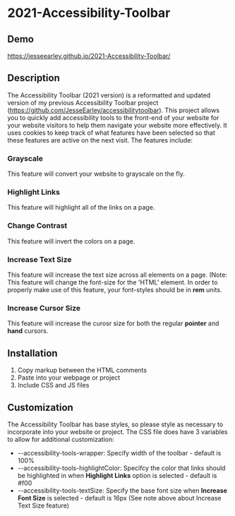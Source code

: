 # 2021-Accessibility-Toolbar

## Demo
https://jesseearley.github.io/2021-Accessibility-Toolbar/

## Description
The Accessibility Toolbar (2021 version) is a reformatted and updated version of my previous Accessibility Toolbar project (https://github.com/JesseEarley/accessibilitytoolbar). This project allows you to quickly add accessibility tools to the front-end of your website for your website visitors to help them navigate your website more effectively. It uses cookies to keep track of what features have been selected so that these features are active on the next visit. The features include:

### Grayscale
This feature will convert your website to grayscale on the fly.

### Highlight Links
This feature will highlight all of the links on a page.

### Change Contrast
This feature will invert the colors on a page.

### Increase Text Size
This feature will increase the text size across all elements on a page. (Note: This feature will change the font-size for the 'HTML' element. In order to properly make use of this feature, your font-styles should be in **rem** units.

### Increase Cursor Size
This feature will increase the curosr size for both the regular **pointer** and **hand** cursors. 

## Installation
1. Copy markup between the HTML comments
2. Paste into your webpage or project
3. Include CSS and JS files

## Customization
The Accessibility Toolbar has base styles, so please style as necessary to incorporate into your website or project. The CSS file does have 3 variables to allow for additional customization:
- --accessibility-tools-wrapper: Specify width of the toolbar - default is 100%
- --accessibility-tools-highlightColor: Specifcy the color that links should be highlighted in when **Highlight Links** option is selected  - default is #f00
- --accessibility-tools-textSize: Specify the base font size when **Increase Font Size** is selected  - default is 16px (See note above about Increase Text Size feature)
